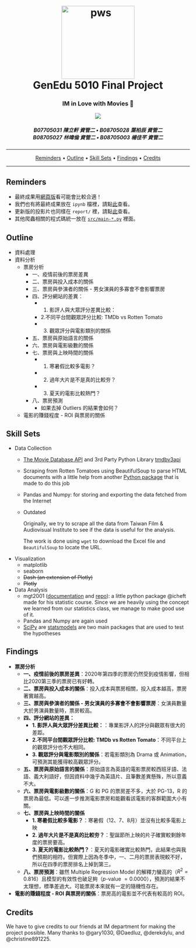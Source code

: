 <h1 align='center'>
<br>
<img src="https://gist.githubusercontent.com/icheft/caa4b43f0f3393ae32dc9d82d6bbce01/raw/63b61f680033999ef788ebebeb4cd8e146fb416e/favpng_film-cinema-video.png" alt="pws" width="200">
<br>
 GenEdu 5010 Final Project
</h1>
<h3 align="center">IM in Love with Movies 🎥</h3>
<div align="center">
  <a href="https://icheft.github.io/IM-in-Love-with-Movies/">
    <img src="https://img.shields.io/badge/GenEdu 5010-網頁版請點此-orange?style=for-the-badge&logo=python">
  </a>
</div>
<h5 align="center">
B07705031 陳立軒 資管二 • 
B08705028 葉柏辰 資管二 <br>
B08705027 林暐倫 資管二 • 
B08705003 楊佳芊 資管二 <br>
</h5>

<hr>

<p align="center">
  <a href="#reminders">Reminders</a> •
  <a href="#outline">Outline</a> •
  <a href="#skill-sets">Skill Sets</a> •
  <a href="#findings">Findings</a> •
  <a href="#credits">Credits</a>
</p>

<hr>

## Reminders

+ 最終成果用[網頁版](https://icheft.github.io/IM-in-Love-with-Movies/)看可能會比較合適！
+ 我們也有將最終成果放在 `ipynb` 檔裡，請點[此](https://github.com/icheft/IM-in-Love-with-Movies/blob/master/report/full-report.ipynb)查看。  
+ 更新版的投影片也同樣在 `report/` 裡，請點[此](https://github.com/icheft/IM-in-Love-with-Movies/blob/master/report/slides.pdf)查看。
+ 其他爬蟲相關的程式碼統一放在 [`src/main-*.py`](https://github.com/icheft/IM-in-Love-with-Movies/tree/master/src) 裡面。




## Outline
+ 資料處理
+ 資料分析
  + 票房分析
    + 一、疫情前後的票房差異
    + 二、票房與投入成本的關係
    + 三、票房與參演者的關係 - 男女演員的多寡會不會影響票房
    + 四、評分網站的差異：
      + 1. 影評人與大眾評分差異比較：
      + 2.不同平台間觀眾評分比較: TMDb vs Rotten Tomato
      + 3. 觀眾評分與電影類別的關係
    + 五、票房與原始語言的關係
    + 六、票房與電影級數的關係
    + 七、票房與上映時間的關係
      + 1. 寒暑假比較多電影？
      + 2. 過年大片是不是真的比較夯？
      + 3. 夏天的電影比較熱門？
    + 八、票房預測
      + 如果去掉 Outliers 的結果會如何？
  + 電影的賺錢程度 - ROI 與票房的關係





## Skill Sets

+ Data Collection
    + [The Movie Database API](https://developers.themoviedb.org/3/getting-started/introduction) and 3rd Party Python Library [tmdbv3api](https://github.com/AnthonyBloomer/tmdbv3api)
    + Scraping from Rotten Tomatoes using BeautifulSoup to parse HTML documents with a little help from another [Python package](https://github.com/pdrm83/rotten_tomatoes_scraper) that is made to do this job
    + Pandas and Numpy: for storing and exporting the data fetched from the Internet
    + Outdated

        Originally, we try to scrape all the data from Taiwan Film & Audiovisual Institute to see if the data is useful for the analysis.

        The work is done using `wget` to download the Excel file and `BeautifulSoup` to locate the URL. 
+ Visualization
    + matplotlib
    + seaborn
    + ~~Dash (an extension of Plotly)~~
    + ~~Plotly~~
+ Data Analysis
    + mgt2001 ([documentation](https://icheft.github.io/mgt2001-docs/) and [repo](https://github.com/icheft/mgt2001/)): a little python package @icheft made for his statistic course. Since we are heavily using the concept we learned from our statistics class, we manage to make good use of it. 
    + Pandas and Numpy are again used
    + [SciPy](https://www.scipy.org) are [statsmodels](https://www.statsmodels.org/stable/index.html) are two main packages that are used to test the hypotheses 

## Findings

+ **票房分析**
    + **一、疫情前後的票房差異**：2020年第四季的票房仍然受到疫情影響，但相比2020第三季的票房已有好轉。
    + **二、票房與投入成本的關係**：投入成本與票房相關，投入成本越高，票房著實越高。
    + **三、票房與參演者的關係 - 男女演員的多寡會不會影響票房**：女演員數量大於男演員數量時，票房較高。
    + **四、評分網站的差異：**
        + **1. 影評人與大眾評分差異比較：**：專業影評人的評分與觀眾有很大的差距。
        + **2.不同平台間觀眾評分比較: TMDb vs Rotten Tomato**：不同平台上的觀眾評分也不大相同。
        + **3. 觀眾評分與電影類別的關係**：若電影類別為 Drama 或 Animation，可預測其能獲得較高觀眾評分。
    + **五、票房與原始語言的關係**：原始語言為英語的電影票房較西班牙語、法語、義大利語好，但因資料中幾乎為英語片、且筆數差異懸殊，所以意義不大。
    + **六、票房與電影級數的關係**：G 和 PG 的票房差不多，大於 PG-13，R 的票房為最低。可以進一步推測電影票房和能觀看該電影的客群範圍大小有關。
    + **七、票房與上映時間的關係**
        + **1. 寒暑假比較多電影？**：寒暑假（12、7、8月）並沒有比較多電影上映
        + **2. 過年大片是不是真的比較夯？**：聖誕節所上映的片子確實較剩餘年度的票房要高。
        + **3. 夏天的電影比較熱門？**：夏天的電影確實比較熱門，此結果也與我們預期的相符。但實際上因為冬季中，一、二月的票房表現較不好，所以在四季的票房排名上掉到第三。
    + **八、票房預測**：雖然 Multiple Regression Model 的解釋力蠻高的（$R^2 = 0.816$）且模型的有效性也破足夠（$p$-value $= 0.0000$），預測的結果不太理想，標準差過大。可能票房本來就有一定的隨機性存在。
+ **電影的賺錢程度 - ROI 與票房的關係**：票房高的電影並不代表有較高的 ROI。

## Credits

We have to give credits to our friends at IM department for making the project possible. Many thanks to @gary1030, @Daedluz, @derekdylu, and @christine891225.